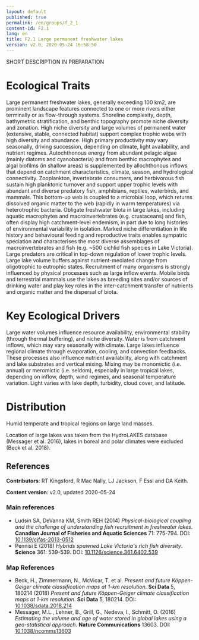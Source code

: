 ```yaml
---
layout: default
published: true
permalink: /en/groups/f_2_1
content-id: F2.1
lang: en
title: F2.1 Large permanent freshwater lakes
version: v2.0, 2020-05-24 16:58:50
---
```


SHORT DESCRIPTION IN PREPARATION

# Ecological Traits
 
Large permanent freshwater lakes, generally exceeding 100 km2, are prominent landscape features connected to one or more rivers either terminally or as flow-through systems. Shoreline complexity, depth, bathymetric stratification, and benthic topography promote niche diversity and zonation. High niche diversity and large volumes of permanent water (extensive, stable, connected habitat) support complex trophic webs with high diversity and abundance. High primary productivity may vary seasonally, driving succession, depending on climate, light availability, and nutrient regimes. Autochthonous energy from abundant pelagic algae (mainly diatoms and cyanobacteria) and from benthic macrophytes and algal biofilms (in shallow areas) is supplemented by allochthonous inflows that depend on catchment characteristics, climate, season, and hydrological connectivity. Zooplankton, invertebrate consumers, and herbivorous fish sustain high planktonic turnover and support upper trophic levels with abundant and diverse predatory fish, amphibians, reptiles, waterbirds, and mammals. This bottom-up web is coupled to a microbial loop, which returns dissolved organic matter to the web (rapidly in warm temperatures) via heterotrophic bacteria. Obligate freshwater biota in large lakes, including aquatic macrophytes and macroinvertebrates (e.g. crustaceans) and fish, often display high catchment-level endemism, in part due to long histories of environmental variability in isolation. Marked niche differentiation in life history and behavioural feeding and reproductive traits enables sympatric speciation and characterises the most diverse assemblages of macroinvertebrates and fish (e.g. ~500 cichlid fish species in Lake Victoria). Large predators are critical in top-down regulation of lower trophic levels. Large lake volume buffers against nutrient-mediated change from oligotrophic to eutrophic states. Recruitment of many organisms is strongly influenced by physical processes such as large inflow events. Mobile birds and terrestrial mammals use the lakes as breeding sites and/or sources of drinking water and play key roles in the inter-catchment transfer of nutrients and organic matter and the dispersal of biota.
 
# Key Ecological Drivers
 
Large water volumes influence resource availability, environmental stability (through thermal buffering), and niche diversity. Water is from catchment inflows, which may vary seasonally with climate. Large lakes influence regional climate through evaporation, cooling, and convection feedbacks. These processes also influence nutrient availability, along with catchment and lake substrates and vertical mixing. Mixing may be monomictic (i.e. annual) or meromictic (i.e. seldom), especially in large tropical lakes, depending on inflow, depth, wind regimes, and seasonal temperature variation. Light varies with lake depth, turbidity, cloud cover, and latitude.
 
# Distribution
 
Humid temperate and tropical regions on large land masses.

Location of large lakes was taken from the HydroLAKES database (Messager et al. 2016), lakes in boreal and polar climates were excluded (Beck et al. 2018).

## References

**Contributors**: RT Kingsford, R Mac Nally, LJ Jackson, F Essl and DA Keith.

**Content version**: v2.0, updated 2020-05-24

### Main references
* Ludsin SA, DeVanna KM, Smith REH  (2014) *Physical-biological coupling and the challenge of understanding fish recruitment in freshwater lakes*. **Canadian Journal of Fisheries and Aquatic Sciences** 71: 775-794. DOI: [10.1139/cjfas-2013-0512](http://doi.org/10.1139/cjfas-2013-0512)
* Pennisi E  (2018) *Hybrids spawned Lake Victoria's rich fish diversity*. **Science** 361: 539-539. DOI: [10.1126/science.361.6402.539](http://doi.org/10.1126/science.361.6402.539)

### Map References
* Beck, H., Zimmermann, N., McVicar, T. et al. *Present and future Köppen-Geiger climate classification maps at 1-km resolution*. **Sci Data** 5, 180214  (2018) *Present and future Köppen-Geiger climate classification maps at 1-km resolution*. **Sci Data** 5, 180214. DOI: [10.1038/sdata.2018.214](http://doi.org/10.1038/sdata.2018.214)
* Messager, M.L., Lehner, B., Grill, G., Nedeva, I., Schmitt, O.  (2016) *Estimating the volume and age of water stored in global lakes using a geo-statistical approach*. **Nature Communications** 13603. DOI: [10.1038/ncomms13603](http://doi.org/10.1038/ncomms13603)


